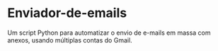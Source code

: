 # Enviador-de-emails
Um script Python para automatizar o envio de e-mails em massa com anexos, usando múltiplas contas do Gmail.
